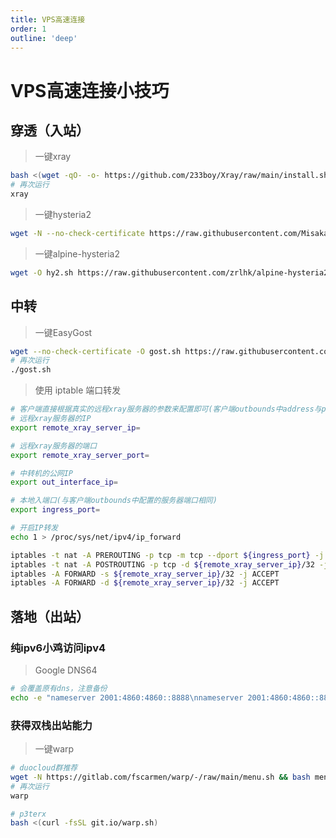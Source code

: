 ```yaml
---
title: VPS高速连接
order: 1
outline: 'deep'
---
```


# VPS高速连接小技巧

## 穿透（入站）

> 一键xray

```sh
bash <(wget -qO- -o- https://github.com/233boy/Xray/raw/main/install.sh)
# 再次运行
xray
```

> 一键hysteria2

```sh
wget -N --no-check-certificate https://raw.githubusercontent.com/Misaka-blog/hysteria-install/main/hy2/hysteria.sh && bash hysteria.sh
```

> 一键alpine-hysteria2

```sh
wget -O hy2.sh https://raw.githubusercontent.com/zrlhk/alpine-hysteria2/main/hy2.sh  && sh hy2.sh
```

## 中转

> 一键EasyGost

```sh
wget --no-check-certificate -O gost.sh https://raw.githubusercontent.com/KANIKIG/Multi-EasyGost/master/gost.sh && chmod +x gost.sh && ./gost.sh
# 再次运行
./gost.sh
```

> 使用 iptable 端口转发

```sh
# 客户端直接根据真实的远程xray服务器的参数来配置即可(客户端outbounds中address与port参数除外,应配置成中转机的IP与下方的ingress_port)
# 远程xray服务器的IP
export remote_xray_server_ip=

# 远程xray服务器的端口
export remote_xray_server_port=

# 中转机的公网IP
export out_interface_ip=

# 本地入端口(与客户端outbounds中配置的服务器端口相同)
export ingress_port=

# 开启IP转发
echo 1 > /proc/sys/net/ipv4/ip_forward

iptables -t nat -A PREROUTING -p tcp -m tcp --dport ${ingress_port} -j DNAT --to-destination ${remote_xray_server_ip}:${remote_xray_server_port}
iptables -t nat -A POSTROUTING -p tcp -d ${remote_xray_server_ip}/32 -j SNAT --to-source ${out_interface_ip}
iptables -A FORWARD -s ${remote_xray_server_ip}/32 -j ACCEPT
iptables -A FORWARD -d ${remote_xray_server_ip}/32 -j ACCEPT
```

## 落地（出站）

### 纯ipv6小鸡访问ipv4

> Google DNS64

```sh
# 会覆盖原有dns，注意备份
echo -e "nameserver 2001:4860:4860::8888\nnameserver 2001:4860:4860::8844" > /etc/resolv.conf
```

### 获得双栈出站能力

> 一键warp

```sh
# duocloud群推荐
wget -N https://gitlab.com/fscarmen/warp/-/raw/main/menu.sh && bash menu.sh
# 再次运行
warp
```

```sh
# p3terx
bash <(curl -fsSL git.io/warp.sh)
```